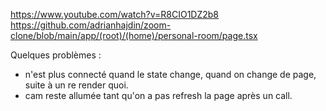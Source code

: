 https://www.youtube.com/watch?v=R8CIO1DZ2b8
https://github.com/adrianhajdin/zoom-clone/blob/main/app/(root)/(home)/personal-room/page.tsx

Quelques problèmes : 
- n'est plus connecté quand le state change, quand on change de page, suite à un re render quoi.
- cam reste allumée tant qu'on a pas refresh la page après un call.


